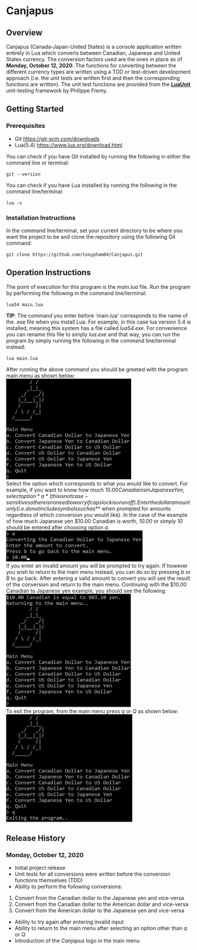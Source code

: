 # Canjapus
## Overview
Canjapus (Canada-Japan-United States) is a console application written entirely in Lua which converts between Canadian, Japanese and United States currency. The conversion factors used are the ones in place as of **Monday, October 12, 2020**. The functions for converting between the different currency types are written using a TDD or test-driven development approach (i.e. the unit tests are written first and then the corresponding functions are written). The unit test functions are provided from the [**LuaUnit**](https://github.com/bluebird75/luaunit) unit-testing framework by Philippe Fremy.

## Getting Started
### Prerequisites
* Git https://git-scm.com/downloads
* Lua(5.4) https://www.lua.org/download.html

You can check if you have Git installed by running the following in either the command line or terminal:
```
git --version
```
You can check if you have Lua installed by running the following in the command line/terminal:
```
lua -v
```
### Installation Instructions
In the command line/terminal, set your current directory to be where you want the project to be and clone the repository using the following Git command:
```
git clone https://github.com/tonypham04/Canjapus.git
```
## Operation Instructions
The point of execution for this program is the *main.lua* file. Run the program by performing the following in the command line/terminal:
```
lua54 main.lua
```
**TIP**: The command you enter before 'main.lua' corresponds to the name of the .exe file when you install Lua. For example, in this case lua version 5.4 is installed, meaning this system has a file called *lua54.exe*. For convenience you can rename this file to simply *lua.exe* and that way, you can run the program by simply running the following in the command line/terminal instead:
```
lua main.lua
```
After running the above command you should be greeted with the program main menu as shown below:  
![Canjapus Main Menu Screen](images/main-menu.jpg)  
Select the option which corresponds to what you would like to convert. For example, if you want to know how much $10.00 Canadian is in Japanese Yen, select option *a* (this is not case-sensitive so there is no need to worry if caps lock is on or off). Enter the dollar amount only (i.e. do not include symbols such as *$* when prompted for amounts regardless of which conversion you would like). In the case of the example of how much Japanese yen $10.00 Canadian is worth, *10.00* or simply *10* should be entered after choosing option *a*.  
![Canjapus Amount Prompt Screen](images/enter-amount.jpg)  
If you enter an invalid amount you will be prompted to try again. If however you wish to return to the main menu instead, you can do so by pressing *b* or *B* to go back. After entering a valid amount to convert you will see the result of the conversion and return to the main menu. Continuing with the $10.00 Canadian to Japanese yen example, you should see the following:  
![Canjapus Successful Conversion Screen](images/successful-conversion.jpg)  
To exit the program, from the main menu press *q* or *Q* as shown below:  
![Exiting the Canjapus Program](images/program-exit.jpg)  

## Release History
### Monday, October 12, 2020
* Initial project release
* Unit tests for all conversions were written before the conversion functions themselves (TDD)
* Ability to perform the following conversions:
1. Convert from the Canadian dollar to the Japanese yen and vice-versa
2. Convert from the Canadian dollar to the American dollar and vice-versa
3. Convert from the American dollar to the Japanese yen and vice-versa
* Ability to try again after entering invalid input
* Ability to return to the main menu after selecting an option other than *q* or *Q*
* Introduction of the *Canjapus* logo in the main menu